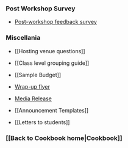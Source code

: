 ### Post Workshop Survey 
* [Post-workshop feedback survey]()


### Miscellania
* [[Hosting venue questions]]
* [[Class level grouping guide]]
* [[Sample Budget]]
* [Wrap-up flyer](https://drive.google.com/file/d/0B4I97LcO3nCAZTdxZm5Sc2ViNDA/edit?usp=sharing) 
* [Media Release](https://docs.google.com/document/d/1vPOR2XmlXrkYeIzQtyfNvCCjN8QcB0W52Lac7Oodcik/edit?usp=sharing)

* [[Announcement Templates]] 
* [[Letters to students]] 

### [[Back to Cookbook home|Cookbook]]
